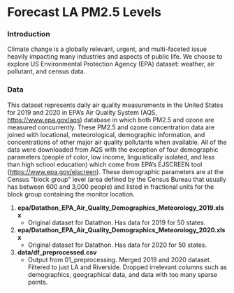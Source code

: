 # Forecast LA PM2.5 Levels

### Introduction
Climate change is a globally relevant, urgent, and multi-faceted issue heavily impacting many industries and aspects of public life. We choose to explore US Environmental Protection Agency (EPA) dataset: weather, air pollutant, and census data.

### Data

This dataset represents daily air quality measurements in the United States for 2019 and 2020 in EPA’s Air Quality System (AQS, https://www.epa.gov/aqs) database in which both PM2.5 and ozone are measured concurrently. These PM2.5 and ozone concentration data are joined with locational, meteorological, demographic information, and concentrations of other major air quality pollutants when available. All of the data were downloaded from AQS with the exception of four demographic parameters (people of color, low income, linguistically isolated, and less than high school education) which come from EPA’s EJSCREEN tool (https://www.epa.gov/ejscreen). These demographic parameters are at the Census "block group" level (area defined by the Census Bureau that usually has between 600 and 3,000 people) and listed in fractional units for the block group containing the monitor location.

1. **epa/Datathon_EPA_Air_Quality_Demographics_Meteorology_2019.xlsx**
    - Original dataset for Datathon. Has data for 2019 for 50 states.
2. **epa/Datathon_EPA_Air_Quality_Demographics_Meteorology_2020.xlsx**
    - Original dataset for Datathon. Has data for 2020 for 50 states.
3. **data/df_preprocessed.csv**
    - Output from 01_preprocessing. Merged 2019 and 2020 dataset. Filtered to just LA and Riverside. Dropped irrelevant columns such as demographics, geographical data, and data with too many sparse points.